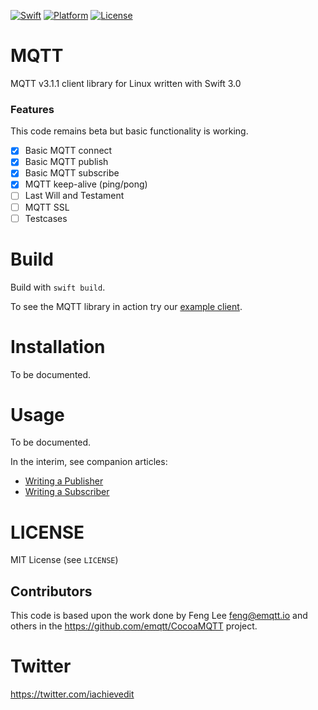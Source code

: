 [![Swift][swift-badge]][swift-url]
[![Platform][platform-badge]][platform-url]
[![License][mit-badge]][mit-url]

MQTT
=========

MQTT v3.1.1 client library for Linux written with Swift 3.0

### Features
This code remains beta but basic functionality is working.  
- [x] Basic MQTT connect
- [x] Basic MQTT publish
- [x] Basic MQTT subscribe
- [x] MQTT keep-alive (ping/pong)
- [ ] Last Will and Testament
- [ ] MQTT SSL
- [ ] Testcases

Build
=====

Build with `swift build`.

To see the MQTT library in action try our [example client](https://github.com/iachievedit/MQTTClient).


Installation
=====
To be documented.


Usage
=====
To be documented.

In the interim, see companion articles:

* [Writing a Publisher](http://dev.iachieved.it/iachievedit/mqtt-with-swift-on-linux/)
* [Writing a Subscriber](http://dev.iachieved.it/iachievedit/mqtt-subscriptions-with-swift-on-linux/)

LICENSE
=======

MIT License (see `LICENSE`)

## Contributors

This code is based upon the work done by Feng Lee <feng@emqtt.io> and others in the https://github.com/emqtt/CocoaMQTT project.

Twitter
======

https://twitter.com/iachievedit

[swift-badge]: https://img.shields.io/badge/Swift-3.0-orange.svg?style=flat
[swift-url]: https://swift.org
[platform-badge]: https://img.shields.io/badge/OS-Linux-lightgray.svg?style=flat
[platform-url]: https://swift.org
[mit-badge]: https://img.shields.io/badge/License-MIT-blue.svg?style=flat
[mit-url]: https://tldrlegal.com/license/mit-license
